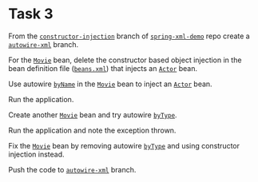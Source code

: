 # Task 3

From the <a href="" target="_blank">`constructor-injection`</a> branch of <a href="" target="_blank">`spring-xml-demo`</a> repo create a
<a href="" target="_blank">`autowire-xml`</a> branch.

For the <a href="" target="_blank">`Movie`</a> bean, delete the constructor based object injection in the bean definition file
(<a href="" target="_blank">`beans.xml`</a>) that injects an <a href="" target="_blank">`Actor`</a> bean.

Use autowire <a href="" target="_blank">`byName`</a> in the <a href="" target="_blank">`Movie`</a> bean to inject an <a href="" target="_blank">`Actor`</a> bean.

Run the application.

Create another <a href="" target="_blank">`Movie`</a> bean and try autowire <a href="" target="_blank">`byType`</a>.

Run the application and note the exception thrown.

Fix the <a href="" target="_blank">`Movie`</a> bean by removing autowire <a href="" target="_blank">`byType`</a> and using constructor injection instead.

Push the code to <a href="" target="_blank">`autowire-xml`</a> branch.